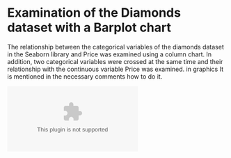 # Examination of the Diamonds dataset with a Barplot chart

The relationship between the categorical variables of the diamonds dataset in the Seaborn library and Price was examined using a column chart.
In addition, two categorical variables were crossed at the same time and their relationship with the continuous variable Price was examined. in graphics
It is mentioned in the necessary comments how to do it.

!["pic"](123dartist/stock.adobe.com)
